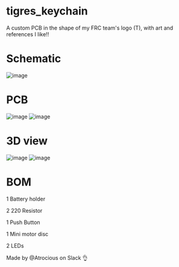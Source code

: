 # tigres_keychain
A custom PCB in the shape of my FRC team's logo (T), with art and references I like!!

# Schematic
![image](https://github.com/user-attachments/assets/be81f9e8-832a-47ac-9cb0-ea1e89bd4acb)

# PCB
![image](https://github.com/user-attachments/assets/a9ab5339-58c3-41f9-bc35-b2adb1973fd4)
![image](https://github.com/user-attachments/assets/13c291b6-c238-4877-a087-544f94c7c18e)


# 3D view
![image](https://github.com/user-attachments/assets/3a6f720d-a28d-4213-b7c2-67b3eb0c3b28)
![image](https://github.com/user-attachments/assets/3bee41a9-bd74-4937-86ec-739853aa050b)

# BOM
1 Battery holder

2 220 Resistor

1 Push Button

1 Mini motor disc

2 LEDs

Made by @Atrocious on Slack 👌
